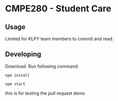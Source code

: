 

# CMPE280 - Student Care



## Usage

Limited for KLPY team members to commit and read.



## Developing

Download.  Run following command: 

```
npm install

npm start
```



this is for testing the pull request demo